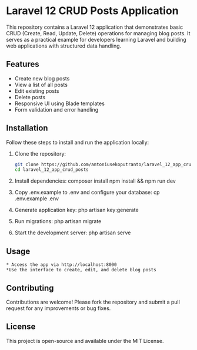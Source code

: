 # Laravel 12 CRUD Posts Application

This repository contains a Laravel 12 application that demonstrates basic CRUD (Create, Read, Update, Delete) operations for managing blog posts. It serves as a practical example for developers learning Laravel and building web applications with structured data handling.

## Features

- Create new blog posts
- View a list of all posts
- Edit existing posts
- Delete posts
- Responsive UI using Blade templates
- Form validation and error handling

## Installation

Follow these steps to install and run the application locally:

1. Clone the repository:
   ```bash
   git clone https://github.com/antoniusekoputranto/laravel_12_app_crud_posts.git
   cd laravel_12_app_crud_posts
   ```

2. Install dependencies:
    composer install
    npm install && npm run dev

3. Copy .env.example to .env and configure your database:
    cp .env.example .env

4. Generate application key:
    php artisan key:generate

5. Run migrations:
    php artisan migrate

6. Start the development server:
    php artisan serve

## Usage
    * Access the app via http://localhost:8000
    *Use the interface to create, edit, and delete blog posts

## Contributing

Contributions are welcome! Please fork the repository and submit a pull request for any improvements or bug fixes.

## License

This project is open-source and available under the MIT License.